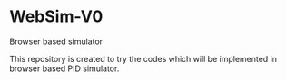 # WebSim-V0
Browser based simulator

This repository is created to try the codes which will be implemented in browser based PID simulator.
